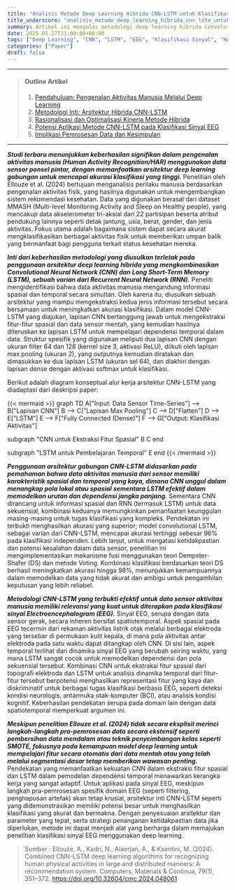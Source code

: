 ```yaml
---
title: "Analisis Metode Deep Learning Hibrida CNN-LSTM untuk Klasifikasi Aktivitas Manusia dan Potensinya pada Sinyal EEG"
title_underscore: "analisis_metode_deep_learning_hibrida_cnn_lstm_untuk_klasifikasi"
summary: Artikel ini mengulas metodologi deep learning hibrida Convolutional Neural Network (CNN) dan Long Short-Term Memory (LSTM) yang digunakan untuk pengenalan aktivitas manusia berdasarkan data sensor smartphone, serta mengeksplorasi relevansi dan potensi aplikasinya untuk klasifikasi sinyal Electroencephalogram (EEG).
date: 2025-05-27T21:00:00+08:00
tags: ["Deep Learning", "CNN", "LSTM", "EEG", "Klasifikasi Sinyal", "HAR"]
categories: ["Paper"]
draft: false
---
```


---
> #### Outline Artikel
>
> 1. [Pendahuluan: Pengenalan Aktivitas Manusia Melalui Deep Learning](#pendahuluan)
> 2. [Metodologi Inti: Arsitektur Hibrida CNN-LSTM](#metodologi-inti)
> 3. [Rasionalisasi dan Optimalisasi Kinerja Metode Hibrida](#rasionalisasi-metode)
> 4. [Potensi Aplikasi Metode CNN-LSTM pada Klasifikasi Sinyal EEG](#relevansi-eeg)
> 5. [Implikasi Pemrosesan Data dan Kesimpulan](#kesimpulan)
---

<a id="pendahuluan"></a>

***Studi terbaru menunjukkan keberhasilan signifikan dalam pengenalan aktivitas manusia (Human Activity Recognition/HAR) menggunakan data sensor ponsel pintar, dengan memanfaatkan arsitektur deep learning gabungan untuk mencapai akurasi klasifikasi yang tinggi.*** Penelitian oleh Ellouze et al. (2024) bertujuan menganalisis perilaku manusia berdasarkan pengenalan aktivitas fisik, yang hasilnya digunakan untuk mengembangkan sistem rekomendasi kesehatan. Data yang digunakan berasal dari dataset MMASH (Multi-level Monitoring Activity and Sleep on Healthy people), yang mencakup data akselerometer tri-aksial dari 22 partisipan beserta atribut pendukung lainnya seperti detak jantung, usia, berat, gender, dan jenis aktivitas. Fokus utama adalah bagaimana sistem dapat secara akurat mengklasifikasikan berbagai aktivitas fisik untuk memberikan umpan balik yang bermanfaat bagi pengguna terkait status kesehatan mereka.

<a id="metodologi-inti"></a>

***Inti dari keberhasilan metodologi yang diusulkan terletak pada penggunaan arsitektur deep learning hibrida yang mengkombinasikan Convolutional Neural Network (CNN) dan Long Short-Term Memory (LSTM), sebuah varian dari Recurrent Neural Network (RNN).*** Peneliti mengidentifikasi bahwa data aktivitas manusia mengandung informasi spasial dan temporal secara simultan. Oleh karena itu, diusulkan sebuah arsitektur yang mampu mengekstraksi kedua jenis informasi tersebut secara bersamaan untuk meningkatkan akurasi klasifikasi. Dalam model CNN-LSTM yang diajukan, lapisan CNN bertanggung jawab untuk mengekstraksi fitur-fitur spasial dari data sensor mentah, yang kemudian hasilnya diteruskan ke lapisan LSTM untuk mempelajari dependensi temporal dalam data. Struktur spesifik yang digunakan meliputi dua lapisan CNN dengan ukuran filter 64 dan 128 (kernel size 3, aktivasi ReLU), diikuti oleh lapisan max pooling (ukuran 2), yang outputnya kemudian diratakan dan dimasukkan ke dua lapisan LSTM (ukuran sel 64), dan diakhiri dengan lapisan dense dengan aktivasi softmax untuk klasifikasi.

Berikut adalah diagram konseptual alur kerja arsitektur CNN-LSTM yang diadaptasi dari deskripsi paper:

{{< mermaid >}}
graph TD
  A["Input: Data Sensor Time-Series"] --> B["Lapisan CNN"]
  B --> C["Lapisan Max Pooling"]
  C --> D["Flatten"]
  D --> E["LSTM"]
  E --> F["Fully Connected (Dense)"]
  F --> G["Output: Klasifikasi Aktivitas"]

  subgraph "CNN untuk Ekstraksi Fitur Spasial"
    B
    C
  end

  subgraph "LSTM untuk Pembelajaran Temporal"
    E
  end
{{< /mermaid >}}

<a id="rasionalisasi-metode"></a>

***Penggunaan arsitektur gabungan CNN-LSTM didasarkan pada pemahaman bahwa data aktivitas manusia dari sensor memiliki karakteristik spasial dan temporal yang kaya, dimana CNN unggul dalam menangkap pola lokal atau spasial sementara LSTM efektif dalam memodelkan urutan dan dependensi jangka panjang.*** Sementara CNN dirancang untuk informasi spasial dan RNN (termasuk LSTM) untuk data sekuensial, kombinasi keduanya memungkinkan pemanfaatan keunggulan masing-masing untuk tugas klasifikasi yang kompleks. Pendekatan ini terbukti menghasilkan akurasi yang superior; model convolutional LSTM, sebagai varian dari CNN-LSTM, mencapai akurasi tertinggi sebesar 96% pada klasifikasi independen. Lebih lanjut, untuk mengatasi ketidakpastian dan potensi kesalahan dalam data sensor, penelitian ini mengimplementasikan mekanisme fusi menggunakan teori Dempster-Shafer (DS) dan metode Voting. Kombinasi klasifikasi berdasarkan teori DS berhasil meningkatkan akurasi hingga 98%, menunjukkan kemampuannya dalam memodelkan data yang tidak akurat dan ambigu untuk pengambilan keputusan yang lebih reliabel.

<a id="relevansi-eeg"></a>

***Metodologi CNN-LSTM yang terbukti efektif untuk data sensor aktivitas manusia memiliki relevansi yang kuat untuk diterapkan pada klasifikasi sinyal Electroencephalogram (EEG).*** Sinyal EEG, serupa dengan data sensor gerak, secara inheren bersifat spatiotemporal. Aspek spasial pada EEG tecermin dari rekaman aktivitas listrik otak melalui berbagai elektroda yang tersebar di permukaan kulit kepala, di mana pola aktivitas antar elektroda pada satu waktu dapat ditangkap oleh CNN. Di sisi lain, aspek temporal terlihat dari dinamika sinyal EEG yang berubah seiring waktu, yang mana LSTM sangat cocok untuk memodelkan dependensi dan pola sekuensial tersebut. Kombinasi CNN untuk ekstraksi fitur spasial dari topografi elektroda dan LSTM untuk analisis dinamika temporal dari fitur-fitur tersebut berpotensi menghasilkan representasi fitur yang kaya dan diskriminatif untuk berbagai tugas klasifikasi berbasis EEG, seperti deteksi kondisi neurologis, antarmuka otak-komputer (BCI), atau analisis kondisi kognitif. Keberhasilan pendekatan serupa pada domain lain dengan data spatiotemporal memperkuat argumen ini.

<a id="kesimpulan"></a>

***Meskipun penelitian Ellouze et al. (2024) tidak secara eksplisit merinci langkah-langkah pra-pemrosesan data secara ekstensif seperti pembersihan data mendalam atau teknik penyeimbangan kelas seperti SMOTE, fokusnya pada kemampuan model deep learning untuk mempelajari fitur secara otomatis dari data mentah atau yang telah melalui segmentasi dasar tetap memberikan wawasan penting.*** Pendekatan yang memanfaatkan kekuatan CNN dalam ekstraksi fitur spasial dan LSTM dalam pemodelan dependensi temporal menawarkan kerangka kerja yang sangat adaptif. Untuk aplikasi pada sinyal EEG, meskipun langkah pra-pemrosesan spesifik domain EEG (seperti filtering, penghapusan artefak) akan tetap krusial, arsitektur inti CNN-LSTM seperti yang didemonstrasikan memiliki potensi besar untuk menghasilkan klasifikasi yang akurat dan bermakna. Dengan penyesuaian arsitektur dan parameter yang tepat, serta strategi penanganan ketidakpastian data jika diperlukan, metode ini dapat menjadi alat yang berharga dalam memajukan penelitian klasifikasi sinyal EEG menggunakan deep learning.

> Sumber : Ellouze, A., Kadri, N., Alaerjan, A., & Ksantini, M. (2024). Combined CNN-LSTM deep learning algorithms for recognizing human physical activities in large and distributed manners: A recommendation system. Computers, Materials & Continua, 79(1), 351–372. https://doi.org/10.32604/cmc.2024.048061